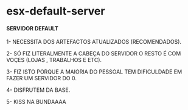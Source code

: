 # esx-default-server

#### SERVIDOR DEFAULT ####
1- NECESSITA DOS ARTEFACTOS ATUALIZADOS (RECOMENDADOS).

2- SÓ FIZ LITERALMENTE A CABEÇA DO SERVIDOR O RESTO É COM VOÇES (LOJAS , TRABALHOS E ETC).

3- FIZ ISTO PORQUE A MAIORIA DO PESSOAL TEM DIFICULDADE EM FAZER UM SERVIDOR DO 0.

4- DISFRUTEM DA BASE.

5- KISS NA BUNDAAAA
